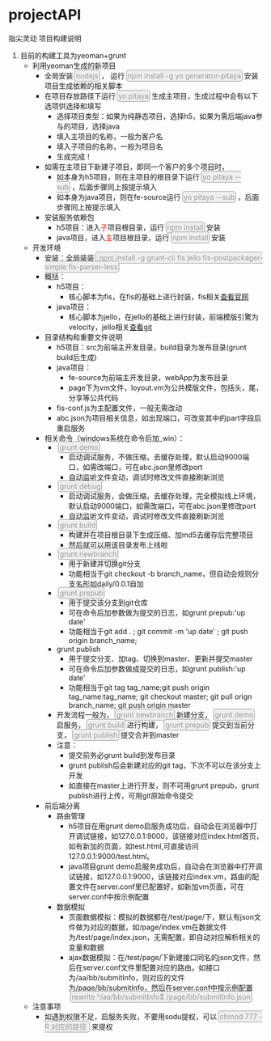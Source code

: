 # projectAPI
指尖灵动 项目构建说明

1.	目前的构建工具为yeoman+grunt
	*	利用yeoman生成的新项目
		*	全局安装<font style="color:#999;background:#eee;border:1px solid #999;padding:2px;border-radius:5px;margin:0 3px">nodejs</font>， 运行<font style="color:#999;background:#eee;border:1px solid #999;padding:2px;border-radius:5px;margin:0 3px">npm install -g yo generator-pitaya</font>安装项目生成依赖的相关脚本
		*	在项目存放路径下运行<font style="color:#999;background:#eee;border:1px solid #999;padding:2px;border-radius:5px;margin:0 3px">yo pitaya</font>生成主项目，生成过程中会有以下选项供选择和填写
			*	选择项目类型：如果为纯静态项目，选择h5，如果为需后端java参与的项目，选择java
			*	填入主项目的名称，一般为客户名
			*	填入子项目的名称，一般为项目名
			*	生成完成！
		*	如需在主项目下新建子项目，即同一个客户的多个项目时，
			*	如本身为h5项目，则在主项目的根目录下运行<font style="color:#999;background:#eee;border:1px solid #999;padding:2px;border-radius:5px;margin:0 3px">yo pitaya --sub</font>，后面步骤同上按提示填入
			*	如本身为java项目，则在fe-source运行<font style="color:#999;background:#eee;border:1px solid #999;padding:2px;border-radius:5px;margin:0 3px">yo pitaya --sub</font>，后面步骤同上按提示填入
		*	安装服务依赖包
			*	h5项目：进入<font color="#f00">子</font>项目根目录，运行<font style="color:#999;background:#eee;border:1px solid #999;padding:2px;border-radius:5px;margin:0 3px">npm install</font>安装
			*	java项目，进入<font color="#f00">主</font>项目根目录，运行<font style="color:#999;background:#eee;border:1px solid #999;padding:2px;border-radius:5px;margin:0 3px">npm install</font>安装
	*	开发环境
		*	安装：全局装装<font style="color:#999;background:#eee;border:1px solid #999;padding:2px;border-radius:5px;margin:0 3px"> npm install -g grunt-cli fis jello fis-postpackager-simple fis-parser-less</font>
		*	概括：
			*	h5项目：
				*	核心脚本为fis，在fis的基础上进行封装，fis相关<a href="http://fis.baidu.com/docs/beginning/getting-started.html" target="_blank">查看官网</a>
			*	java项目：
				*	核心脚本为jello，在jello的基础上进行封装，前端模版引驚为velocity，jello相关<a href="https://github.com/fex-team/jello" target="_blank">查看git</a>
		*	目录结构和重要文件说明
			*	h5项目：src为前端主开发目录，build目录为发布目录(grunt build后生成)
			*	java项目：
				*	fe-source为前端主开发目录，webApp为发布目录
				*	page下为vm文件，loyout.vm为公共模版文件，包括头，尾，分享等公共代码
			*	fis-conf.js为主配置文件，一般无需改动
			*	abc.json为项目相关信息，如出现端口，可改变其中的part字段后重启服务
		*	相关命令（windows系统在命令后加_win）：
			*	<font style="color:#999;background:#eee;border:1px solid #999;padding:2px;border-radius:5px;margin:0 3px">grunt demo</font>
				*	启动调试服务，不做压缩，去缓存处理，默认启动9000端口，如需改端口，可在abc.json里修改port
				*	自动监听文件变动，调试时修改文件直接刷新浏览
			*	<font style="color:#999;background:#eee;border:1px solid #999;padding:2px;border-radius:5px;margin:0 3px">grunt debug</font>
				*	启动调试服务，会做压缩，去缓存处理，完全模拟线上环境，默认启动9000端口，如需改端口，可在abc.json里修改port
				*	自动监听文件变动，调试时修改文件直接刷新浏览
			*	<font style="color:#999;background:#eee;border:1px solid #999;padding:2px;border-radius:5px;margin:0 3px">grunt build</font>
				*	构建并在项目根目录下生成压缩、加md5去缓存后完整项目
				*	然后就可以用该目录发布上线啦
			*	<font style="color:#999;background:#eee;border:1px solid #999;padding:2px;border-radius:5px;margin:0 3px">grunt newbranch</font>
				*	用于新建并切换git分支
				*	功能相当于git checkout -b branch_name，但自动会规则分支名形如daily/0.0.1自加
			*	<font style="color:#999;background:#eee;border:1px solid #999;padding:2px;border-radius:5px;margin:0 3px">grunt prepub</font>
				*	用于提交该分支到git仓库
				*	可在命令后加参数做为提交的日志，如grunt prepub:'up date'
				*	功能相当于git add . ; git commit -m 'up date' ; git push origin branch_name;
			*	grunt publish
				*	用于提交分支、加tag、切换到master、更新并提交master
				*	可在命令后加参数做成提交的日志，如grunt publish:'up date'
				*	功能相当于git tag tag_name;git push origin tag_name:tag_name; git checkout master; git pull orign branch_name; git push origin master
			*	开发流程一般为，<font style="color:#999;background:#eee;border:1px solid #999;padding:2px;border-radius:5px;margin:0 3px">grunt newbranch</font>新建分支，<font style="color:#999;background:#eee;border:1px solid #999;padding:2px;border-radius:5px;margin:0 3px">grunt demo</font>启服务，<font style="color:#999;background:#eee;border:1px solid #999;padding:2px;border-radius:5px;margin:0 3px">grunt build</font>进行构建，<font style="color:#999;background:#eee;border:1px solid #999;padding:2px;border-radius:5px;margin:0 3px">grunt prepub</font>提交到当前分支，<font style="color:#999;background:#eee;border:1px solid #999;padding:2px;border-radius:5px;margin:0 3px">grunt publish</font>提交合并到master
			*	注意：
				*	提交前务必grunt build到发布目录
				*	grunt publish后会新建对应的git tag，下次不可以在该分支上开发
				*	如直接在master上进行开发，则不可用grunt prepub，grunt publish进行上传，可用git原始命令提交
		*	前后端分离
			*	路由管理	
				*	h5项目在用grunt demo启服务成功后，自动会在浏览器中打开调试链接，如127.0.0.1:9000，该链接对应index.html首页，如有新加的页面，如test.html,可直接访问127.0.0.1:9000/test.html。
				*	java项目grunt demo启服务成功后，自动会在浏览器中打开调试链接，如127.0.0.1:9000，该链接对应index.vm，路由的配置文件在server.conf里已配置好，如新加vm页面，可在server.conf中按示例配置
			*	数据模拟
				*	页面数据模拟：模拟的数据都在/test/page/下，默认有json文件做为对应的数据，如/page/index.vm在数据文件为/test/page/index.json，无需配置，即自动对应解析相关的变量和数据
				*	ajax数据模拟：在/test/page/下新建接口同名的json文件，然后在server.conf文件里配置对应的路由。如接口为/aa/bb/submitInfo，则对应的文件为/page/bb/submitInfo，然后在server.conf中按示例配置<font style="color:#999;background:#eee;border:1px solid #999;padding:2px;border-radius:5px;margin:0 3px">rewrite ^\/aa\/bb\/submitInfo$ /page/bb/submitInfo.json</font>
	*	注意事项
		*	如遇到权限不足，启服务失败，不要用sodu提权，可以<font style="color:#999;background:#eee;border:1px solid #999;padding:2px;border-radius:5px;margin:0 3px">chmod 777 -R 对应的路径	</font>来提权
